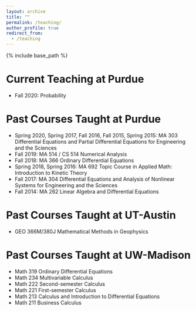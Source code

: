 ```yaml
---
layout: archive
title: ""
permalink: /teaching/
author_profile: true
redirect_from:
  - /teaching
---
```


{% include base_path %}

Current Teaching at Purdue
======
* Fall 2020: Probability

Past Courses Taught at Purdue
======
* Spring 2020, Spring 2017, Fall 2016, Fall 2015, Spring 2015: MA 303 Differential Equations and Partial Differential Equations for Engineering and the Sciences
* Fall 2019: MA 514 / CS 514 Numerical Analysis
* Fall 2018: MA 366 Ordinary Differential Equations
* Spring 2018, Spring 2016: MA 692 Topic Course in Applied Math: Introduction to Kinetic Theory
* Fall 2017: MA 304 Differential Equations and Analysis of Nonlinear Systems for Engineering and the Sciences
* Fall 2014: MA 262 Linear Algebra and Differential Equations

Past Courses Taught at UT-Austin
======
* GEO 366M/380J  Mathematical Methods in Geophysics

Past Courses Taught at UW-Madison
======
* Math 319  Ordinary Differential Equations
* Math 234  Multivariable Calculus 
* Math 222  Second-semester Calculus 
* Math 221  First-semester Calculus 
* Math 213  Calculus and Introduction to Differential Equations 
* Math 211  Business Calculus
